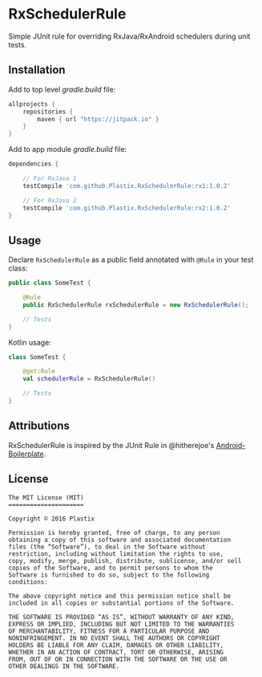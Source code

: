 # RxSchedulerRule
Simple JUnit rule for overriding RxJava/RxAndroid schedulers during unit tests.

## Installation
Add to top level *gradle.build* file:

```gradle
allprojects {
    repositories {
        maven { url "https://jitpack.io" }
    }
}
```

Add to app module *gradle.build* file:
```gradle
dependencies {

    // For RxJava 1
    testCompile 'com.github.Plastix.RxSchedulerRule:rx1:1.0.2'

    // For RxJava 2
    testCompile 'com.github.Plastix.RxSchedulerRule:rx2:1.0.2'
}
```

## Usage
Declare `RxSchedulerRule` as a public field annotated with `@Rule` in your test class:
```Java
public class SomeTest {

    @Rule
    public RxSchedulerRule rxSchedulerRule = new RxSchedulerRule();

    // Tests
}
```

Kotlin usage:
```Kotlin
class SomeTest {

    @get:Rule
    val schedulerRule = RxSchedulerRule()

    // Tests
}
```

## Attributions
RxSchedulerRule is inspired by the JUnit Rule in @hitherejoe's [Android-Boilerplate](https://github.com/hitherejoe/Android-Boilerplate).

## License
```
The MIT License (MIT)
=====================

Copyright © 2016 Plastix

Permission is hereby granted, free of charge, to any person
obtaining a copy of this software and associated documentation
files (the “Software”), to deal in the Software without
restriction, including without limitation the rights to use,
copy, modify, merge, publish, distribute, sublicense, and/or sell
copies of the Software, and to permit persons to whom the
Software is furnished to do so, subject to the following
conditions:

The above copyright notice and this permission notice shall be
included in all copies or substantial portions of the Software.

THE SOFTWARE IS PROVIDED “AS IS”, WITHOUT WARRANTY OF ANY KIND,
EXPRESS OR IMPLIED, INCLUDING BUT NOT LIMITED TO THE WARRANTIES
OF MERCHANTABILITY, FITNESS FOR A PARTICULAR PURPOSE AND
NONINFRINGEMENT. IN NO EVENT SHALL THE AUTHORS OR COPYRIGHT
HOLDERS BE LIABLE FOR ANY CLAIM, DAMAGES OR OTHER LIABILITY,
WHETHER IN AN ACTION OF CONTRACT, TORT OR OTHERWISE, ARISING
FROM, OUT OF OR IN CONNECTION WITH THE SOFTWARE OR THE USE OR
OTHER DEALINGS IN THE SOFTWARE.
```
